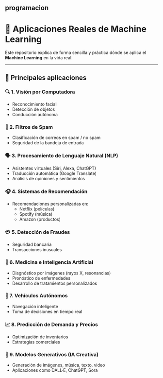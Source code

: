 ## programacion 
# 🤖 Aplicaciones Reales de Machine Learning

Este repositorio explica de forma sencilla y práctica dónde se aplica el **Machine Learning** en la vida real.

---

## 🚀 Principales aplicaciones

### 🔍 1. Visión por Computadora
- Reconocimiento facial
- Detección de objetos
- Conducción autónoma

### 📧 2. Filtros de Spam
- Clasificación de correos en spam / no spam
- Seguridad de la bandeja de entrada

### 🗣️ 3. Procesamiento de Lenguaje Natural (NLP)
- Asistentes virtuales (Siri, Alexa, ChatGPT)
- Traducción automática (Google Translate)
- Análisis de opiniones y sentimientos

### 🎧 4. Sistemas de Recomendación
- Recomendaciones personalizadas en:
  - Netflix (películas)
  - Spotify (música)
  - Amazon (productos)

### 💳 5. Detección de Fraudes
- Seguridad bancaria
- Transacciones inusuales

### 🏥 6. Medicina e Inteligencia Artificial
- Diagnóstico por imágenes (rayos X, resonancias)
- Pronóstico de enfermedades
- Desarrollo de tratamientos personalizados

### 🚗 7. Vehículos Autónomos
- Navegación inteligente
- Toma de decisiones en tiempo real

### 📈 8. Predicción de Demanda y Precios
- Optimización de inventarios
- Estrategias comerciales

### 🎨 9. Modelos Generativos (IA Creativa)
- Generación de imágenes, música, texto, video
- Aplicaciones como DALL·E, ChatGPT, Sora